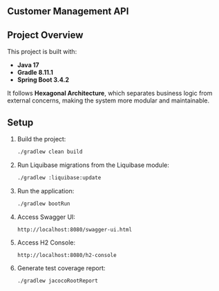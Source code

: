 ## Customer Management API

## Project Overview

This project is built with:
- **Java 17**
- **Gradle 8.11.1**
- **Spring Boot 3.4.2**

It follows **Hexagonal Architecture**, which separates business logic from external concerns, making the system more modular and maintainable.

## Setup

1. Build the project:
   ```sh
   ./gradlew clean build
   ```
2. Run Liquibase migrations from the Liquibase module:
   ```sh
   ./gradlew :liquibase:update
   ```
3. Run the application:
   ```sh
   ./gradlew bootRun
   ```
4. Access Swagger UI:
   ```
   http://localhost:8080/swagger-ui.html
   ```
5. Access H2 Console:
   ```
   http://localhost:8080/h2-console
   ```
6. Generate test coverage report:
   ```sh
   ./gradlew jacocoRootReport
   ```

